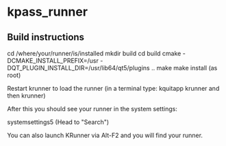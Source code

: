 # kpass_runner

## Build instructions

cd /where/your/runner/is/installed
mkdir build
cd build
cmake -DCMAKE_INSTALL_PREFIX=/usr -DQT_PLUGIN_INSTALL_DIR=/usr/lib64/qt5/plugins ..
make
make install (as root)

Restart krunner to load the runner
(in a terminal type:
kquitapp krunner
and then
krunner)

After this you should see your runner in the system settings:

systemsettings5 (Head to "Search")

You can also launch KRunner via Alt-F2 and you will find your runner.
